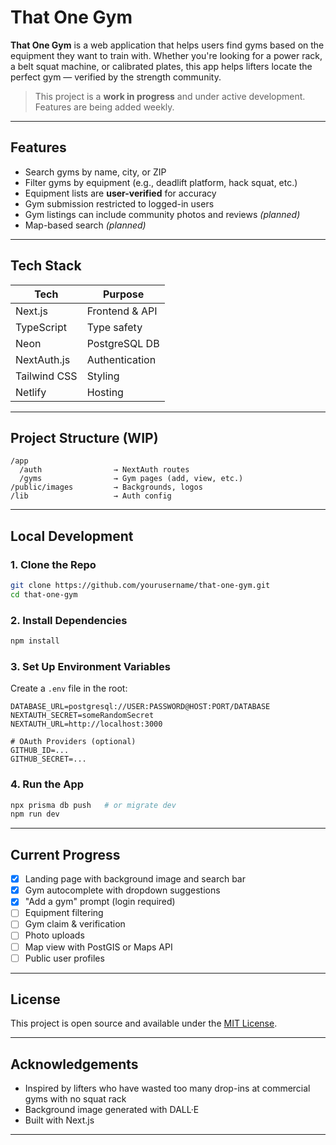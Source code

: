 # That One Gym

**That One Gym** is a web application that helps users find gyms based on the equipment they want to train with. Whether you're looking for a power rack, a belt squat machine, or calibrated plates, this app helps lifters locate the perfect gym — verified by the strength community.

> This project is a **work in progress** and under active development. Features are being added weekly.

---

## Features

- Search gyms by name, city, or ZIP
- Filter gyms by equipment (e.g., deadlift platform, hack squat, etc.)
- Equipment lists are **user-verified** for accuracy
- Gym submission restricted to logged-in users
- Gym listings can include community photos and reviews *(planned)*
- Map-based search *(planned)*

---

## Tech Stack

| Tech         | Purpose                     |
|--------------|-----------------------------|
| Next.js      | Frontend & API              |
| TypeScript   | Type safety                 |
| Neon         | PostgreSQL DB               |
| NextAuth.js  | Authentication              |
| Tailwind CSS | Styling                     |
| Netlify      | Hosting                     |

---

## Project Structure (WIP)

```
/app
  /auth                → NextAuth routes
  /gyms                → Gym pages (add, view, etc.)
/public/images         → Backgrounds, logos
/lib                   → Auth config
```

---

## Local Development

### 1. Clone the Repo
```bash
git clone https://github.com/yourusername/that-one-gym.git
cd that-one-gym
```

### 2. Install Dependencies
```bash
npm install
```

### 3. Set Up Environment Variables

Create a `.env` file in the root:

```env
DATABASE_URL=postgresql://USER:PASSWORD@HOST:PORT/DATABASE
NEXTAUTH_SECRET=someRandomSecret
NEXTAUTH_URL=http://localhost:3000

# OAuth Providers (optional)
GITHUB_ID=...
GITHUB_SECRET=...
```

### 4. Run the App
```bash
npx prisma db push   # or migrate dev
npm run dev
```

---

## Current Progress

- [x] Landing page with background image and search bar
- [x] Gym autocomplete with dropdown suggestions
- [x] "Add a gym" prompt (login required)
- [ ] Equipment filtering
- [ ] Gym claim & verification
- [ ] Photo uploads
- [ ] Map view with PostGIS or Maps API
- [ ] Public user profiles

---

## License

This project is open source and available under the [MIT License](LICENSE).

---

## Acknowledgements

- Inspired by lifters who have wasted too many drop-ins at commercial gyms with no squat rack
- Background image generated with DALL·E
- Built with Next.js

---
